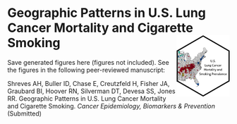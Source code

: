Geographic Patterns in U.S. Lung Cancer Mortality and Cigarette Smoking <img src="../hex/hex.png" width="120" align="right" />
===================================================

Save generated figures here (figures not included). See the figures in the following peer-reviewed manuscript:

Shreves AH, Buller ID, Chase E, Creutzfeld H, Fisher JA, Graubard BI, Hoover RN, Silverman DT, Devesa SS, Jones RR. Geographic Patterns in U.S. Lung Cancer Mortality and Cigarette Smoking. _Cancer Epidemiology, Biomarkers & Prevention_ (Submitted)
